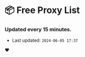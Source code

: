 # :package: Free Proxy List
### Updated every 15 minutes.

- Last updated: `2024-06-05 17:37`

:heart:

